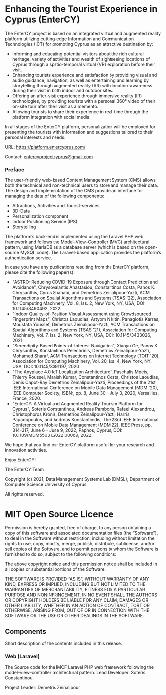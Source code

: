 # Enhancing the Tourist Experience in Cyprus (EnterCY)


The EnterCY project is based on an integrated virtual and augmented reality platform utilizing cutting-edge Information and Communication Technologies (ICT) for promoting Cyprus as an attractive destination by:

- Informing and educating potential visitors about the rich cultural heritage, variety of activities and wealth of sightseeing locations of Cyprus through a spatio-temporal virtual (VR) exploration before their visit.
- Enhancing tourists experience and satisfaction by providing visual and audio guidance, navigation, as well as entertaining and learning by storytelling through augmented reality (AR) with location-awareness during their visit in both indoor and outdoor sites.
- Offering an after-visit experience through immersive reality (IR) technologies, by providing tourists with a personal 360° video of their on-site tour after their visit as a memento.
- Allowing tourists to share their experience in real-time through the platform integration with social media.

In all stages of the EnterCY platform, personalization will be employed for presenting the tourists with information and suggestions tailored to their personal interests and needs.

URL: https://platform.entercyprus.com/

Contact: entercyprojectcyprus@gmail.com

### Preface
The user-friendly web-based Content Management System (CMS) allows both the technical and non-technical users to store and manage their data. 
The design and implementation of the CMS provide an interface for managing the data of the following components:
- Attractions, Activities and Tourist-services
- 3D-Data
- Personalization component
- Indoor Positioning Service (IPS)
- Storytelling

The platform’s back-end is implemented using the Laravel PHP web framework and follows the Model–View–Controller (MVC) architectural pattern, using MariaDB as a database server (which is based on the open-source MySQL code). The Laravel-based application provides the platform’s authentication service.

In case you have any publications resulting from the EnterCY platform, please cite the following paper(s):

- "ASTRO: Reducing COVID-19 Exposure through Contact Prediction and Avoidance", Chrysovalantis Anastasiou, Constantinos Costa, Panos K. Chrysanthis, Cyrus Shahabi, and Demetrios Zeinalipour-Yazti, ACM Transactions on Spatial Algorithms and Systems (TSAS '22), Association for Computing Machinery, Vol. 8, Iss. 2, New York, NY, USA, DOI: 10.1145/3490492, 2022.     
- "Indoor Quality-of-Position Visual Assessment using Crowdsourced Fingerprint Maps", Christos Laoudias, Artyom Nikitin, Panagiotis Karras, Moustafa Youssef, Demetrios Zeinalipour-Yazti, ACM Transactions on Spatial Algorithms and Systems (TSAS '21), Association for Computing Machinery, Vol. 7, Iss. 2, New York, NY, USA, DOI: 10.1145/3433026, 2021.     
- "Serendipity-Based Points-of-Interest Navigation", Xiaoyu Ge, Panos K. Chrysanthis, Konstantinos Pelechrinis, Demetrios Zeinalipour-Yazti, Mohamed Sharaf, ACM Transactions on Internet Technology (TOIT '20), Association for Computing Machinery, Vol. 20, Iss. 4, New York, NY, USA, DOI: 10.1145/3391197, 2020
- "The Anyplace 4.0 IoT Localization Architecture", Paschalis Mpeis, Thierry Roussel, Manish Kumar, Constantinos Costa, Christos Laoudias, Denis Capot-Ray Demetrios Zeinalipour-Yazti, Proceedings of the 21st IEEE International Conference on Mobile Data Management (MDM '20), IEEE Computer Society, ISBN:, pp. 8, June 30 - July 3, 2020, Versailles, France, 2020. 
- "EnterCY: A Virtual and Augmented Reality Tourism Platform for Cyprus", Soteris Constantinou, Andreas Pamboris, Rafael Alexandrou, Christophoros Kronis, Demetrios Zeinalipour-Yazti, Harris Papadopoulos, and Andreas Konstantinidis, The 23rd IEEE International Conference on Mobile Data Management (MDM'22), IEEE Press, pp. 314-317, June 6 - June 9, 2022, Paphos, Cyprus, DOI: 10.1109/MDM55031.2022.00069, 2022.

We hope that you find our EnterCY platform useful for your research and innovation activities.  

Enjoy EnterCY!

The EnterCY Team 

Copyright (c) 2021, Data Management Systems Lab (DMSL), Department of Computer Science
University of Cyprus.

All rights reserved.

# MIT Open Source Licence

Permission is hereby granted, free of charge, to any person obtaining a copy of this software and associated documentation files (the “Software”), to deal in the Software without restriction, including without limitation the rights to use, copy, modify, merge, publish, distribute, sublicense, and/or sell copies of the Software, and to permit persons to whom the Software is furnished to do so, subject to the following conditions:

The above copyright notice and this permission notice shall be included in all copies or substantial portions of the Software.

THE SOFTWARE IS PROVIDED “AS IS”, WITHOUT WARRANTY OF ANY KIND, EXPRESS OR IMPLIED, INCLUDING BUT NOT LIMITED TO THE WARRANTIES OF MERCHANTABILITY, FITNESS FOR A PARTICULAR PURPOSE AND NONINFRINGEMENT. IN NO EVENT SHALL THE AUTHORS OR COPYRIGHT HOLDERS BE LIABLE FOR ANY CLAIM, DAMAGES OR OTHER LIABILITY, WHETHER IN AN ACTION OF CONTRACT, TORT OR OTHERWISE, ARISING FROM, OUT OF OR IN CONNECTION WITH THE SOFTWARE OR THE USE OR OTHER DEALINGS IN THE SOFTWARE.

## Components 

Short description of the contents included in this release.

### Web (Laravel)
The Source code for the IMCF Laravel PHP web framework following the
model–view–controller architectural pattern. Lead Developer: Soteris Constantinou. 


Project Leader: Demetris Zeinalipour
